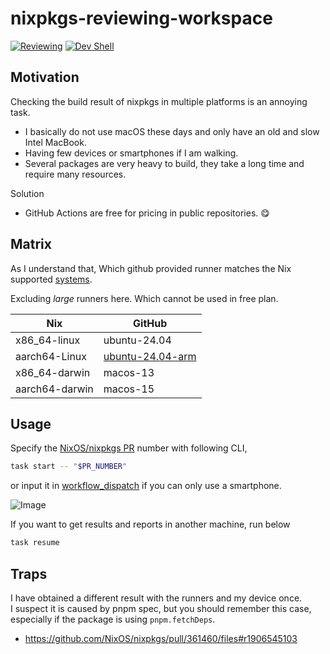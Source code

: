 # nixpkgs-reviewing-workspace

[![Reviewing](https://github.com/kachick/nixpkgs-reviewing-workspace/actions/workflows/nixpkgs-review.yml/badge.svg?branch=main)](https://github.com/kachick/nixpkgs-reviewing-workspace/actions/workflows/nixpkgs-review.yml?query=branch%3Amain+)
[![Dev Shell](https://github.com/kachick/nixpkgs-reviewing-workspace/actions/workflows/devshell.yml/badge.svg?branch=main)](https://github.com/kachick/nixpkgs-reviewing-workspace/actions/workflows/devshell.yml?query=branch%3Amain+)

## Motivation

Checking the build result of nixpkgs in multiple platforms is an annoying task.

- I basically do not use macOS these days and only have an old and slow Intel MacBook.
- Having few devices or smartphones if I am walking.
- Several packages are very heavy to build, they take a long time and require many resources.

Solution

- GitHub Actions are free for pricing in public repositories. 😋

## Matrix

As I understand that, Which github provided runner matches the Nix supported [systems](https://github.com/NixOS/nixpkgs/blob/nixos-24.11/lib/systems/flake-systems.nix).

Excluding _large_ runners here. Which cannot be used in free plan.

| Nix            | GitHub                                                                                                       |
| -------------- | ------------------------------------------------------------------------------------------------------------ |
| x86_64-linux   | ubuntu-24.04                                                                                                 |
| aarch64-Linux  | [ubuntu-24.04-arm](https://github.com/actions/partner-runner-images/blob/main/images/arm-ubuntu-24-image.md) |
| x86_64-darwin  | macos-13                                                                                                     |
| aarch64-darwin | macos-15                                                                                                     |

## Usage

Specify the [NixOS/nixpkgs PR](https://github.com/NixOS/nixpkgs/pulls) number with following CLI,

```bash
task start -- "$PR_NUMBER"
```

or input it in [workflow_dispatch](https://github.com/kachick/nixpkgs-reviewing-workspace/actions/workflows/nixpkgs-review.yml) if you can only use a smartphone.

![Image](https://github.com/user-attachments/assets/2fd03f40-7561-4c48-a35e-ed9ba309ac5f)

If you want to get results and reports in another machine, run below

```bash
task resume
```

## Traps

I have obtained a different result with the runners and my device once.\
I suspect it is caused by pnpm spec, but you should remember this case, especially if the package is using `pnpm.fetchDeps`.

- <https://github.com/NixOS/nixpkgs/pull/361460/files#r1906545103>
